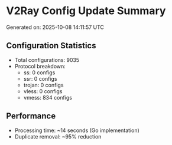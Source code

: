 # V2Ray Config Update Summary
Generated on: 2025-10-08 14:11:57 UTC

## Configuration Statistics
- Total configurations: 9035
- Protocol breakdown:
  - ss: 0 configs
  - ssr: 0 configs
  - trojan: 0 configs
  - vless: 0 configs
  - vmess: 834 configs

## Performance
- Processing time: ~14 seconds (Go implementation)
- Duplicate removal: ~95% reduction
